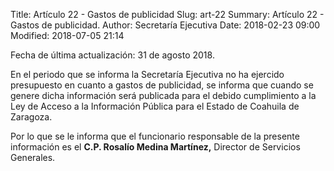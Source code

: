 Title: Artículo 22 - Gastos de publicidad
Slug: art-22
Summary: Artículo 22 - Gastos de publicidad.
Author: Secretaría Ejecutiva
Date: 2018-02-23 09:00
Modified: 2018-07-05 21:14


Fecha de última actualización: 31 de agosto 2018.

En el periodo que se informa la Secretaría Ejecutiva no ha ejercido
presupuesto en cuanto a gastos de publicidad, se informa que cuando se
genere dicha información será publicada para el debido cumplimiento a
la Ley de Acceso a la Información Pública para el Estado de Coahuila de
Zaragoza.

Por lo que se le informa que el funcionario responsable de la presente
información es el **C.P. Rosalío Medina Martínez,** Director de
Servicios Generales.
